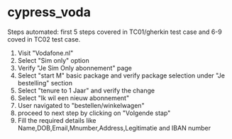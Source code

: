 # cypress_voda

Steps automated: first 5 steps covered in TC01/gherkin test case and 6-9 coved in TC02 test case.

1) Visit "Vodafone.nl"
2) Select "Sim only" option
3) Verify "Je Sim Only abonnement" page
4) Select "start M" basic package and verify package selection under "Je bestelling" section
5) Select "tenure to 1 Jaar" and verify the change
6) Select "Ik wil een nieuw abonnement"
7) User navigated to "bestellen/winkelwagen"
8) proceed to next step by clicking on "Volgende stap"
9) Fill the required details like Name,DOB,Email,Mnumber,Address,Legitimatie and IBAN number
